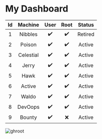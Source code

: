 # My Dashboard

|Id| Machine | User | Root | Status |
| :---:| :---:   | :---:| :---:| :---: |
|1|Nibbles  |:heavy_check_mark:|:heavy_check_mark:|Retired|
|2|Poison   |:heavy_check_mark:|:heavy_check_mark:|Active|
|3|Celestial|:heavy_check_mark:|:heavy_check_mark:|Active|
|4|Jerry    |:heavy_check_mark:|:heavy_check_mark:|Active|
|5|Hawk     |:heavy_check_mark:|:heavy_check_mark:|Active|
|6|Active   |:heavy_check_mark:|:heavy_check_mark:|Active|
|7|Waldo    |:heavy_check_mark:|:heavy_check_mark:|Active|
|8|DevOops  |:heavy_check_mark:|:heavy_check_mark:|Active|
|9|Bounty  |:heavy_check_mark:|:x:|Active|

![ghroot](https://www.hackthebox.eu/badge/image/9931)
<!-- :x: for kırmızı cross -->